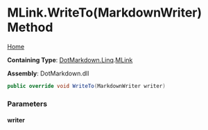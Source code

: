 # MLink\.WriteTo\(MarkdownWriter\) Method

[Home](../../../../README.md)

**Containing Type**: [DotMarkdown.Linq](../../README.md)\.[MLink](../README.md)

**Assembly**: DotMarkdown\.dll

```csharp
public override void WriteTo(MarkdownWriter writer)
```

### Parameters

#### writer

